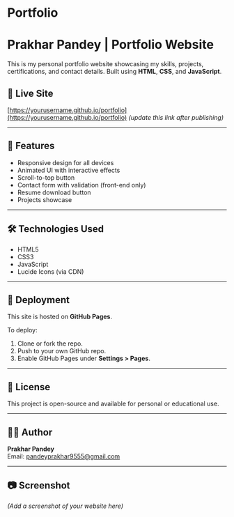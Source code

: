# Portfolio
# Prakhar Pandey | Portfolio Website

This is my personal portfolio website showcasing my skills, projects, certifications, and contact details. Built using **HTML**, **CSS**, and **JavaScript**.

## 🔗 Live Site
[https://yourusername.github.io/portfolio](https://yourusername.github.io/portfolio) *(update this link after publishing)*

---

## 📁 Features
- Responsive design for all devices
- Animated UI with interactive effects
- Scroll-to-top button
- Contact form with validation (front-end only)
- Resume download button
- Projects showcase

---

## 🛠 Technologies Used
- HTML5
- CSS3
- JavaScript
- Lucide Icons (via CDN)

---

## 🚀 Deployment
This site is hosted on **GitHub Pages**.

To deploy:
1. Clone or fork the repo.
2. Push to your own GitHub repo.
3. Enable GitHub Pages under **Settings > Pages**.

---

## 📄 License
This project is open-source and available for personal or educational use.

---

## 🙋‍♂️ Author
**Prakhar Pandey**  
Email: [pandeyprakhar9555@gmail.com](mailto:pandeyprakhar9555@gmail.com)

---

## 📷 Screenshot
*(Add a screenshot of your website here)*

